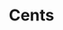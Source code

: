 ---
layout: startup_page
title: "Cents"
id: "trycents.com"
permalink: "/centstrycents.com04162025/"
website: "https://www.trycents.com/"
funding_round: "Series B"
funding_amount: "$40M"
investors: "Camber Creek, Bessemer Venture Partners, Tiger Global, Tech Pioneer Fund, RXR (RADV), Derive Ventures, Alumni Ventures"
about: "Cents is an all-in-one business management platform designed for garment care small and medium-sized businesses (SMBs). It offers POS systems, online ordering, payment hardware, marketing tools, and business management software, streamlining operations and helping businesses grow. The platform serves laundromats, dry cleaners, alteration shops, and shared laundry rooms."
markets: "SaaS, Garment Care, Laundry, Payments, Fintech, Hardware"
hq: "New York, New York, United States"
founded_year: "2019"
linkedin: "https://www.linkedin.com/company/trycents"
twitter: "https://twitter.com/trycents"
instagram: ""
facebook: "https://www.facebook.com/centstech"
crunchbase: "https://www.crunchbase.com/organization/cents-ba2f"
pitchbook: "https://pitchbook.com/profiles/company/433687-96"

# SEO Optimization
meta_title: "Cents - Series B Funding ($40M)"
meta_description: "Cents, Cents is an all-in-one business management platform designed for garment care small and medium-sized businesses (SMBs). It offers POS systems, online ..."
meta_keywords: "Cents, SaaS, Garment Care, Laundry, Payments, Fintech, Hardware, Series B funding"
canonical_url: "https://pkprojectstartups.github.io/projectstartups.com/centstrycents.com04162025/"
---